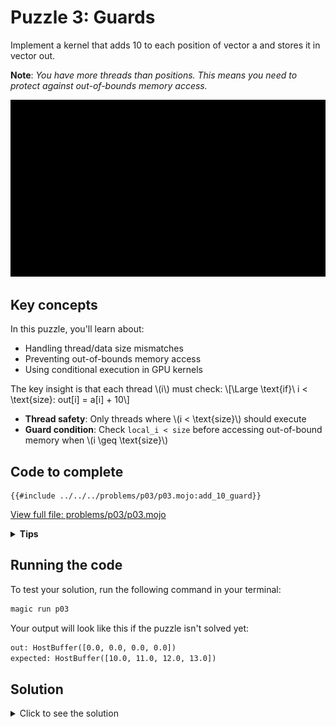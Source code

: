 # Puzzle 3: Guards

Implement a kernel that adds 10 to each position of vector a and stores it in vector out.

**Note**: _You have more threads than positions. This means you need to protect against out-of-bounds memory access._

![Guard](./media/videos/720p30/puzzle_03_viz.gif)

## Key concepts

In this puzzle, you'll learn about:
- Handling thread/data size mismatches
- Preventing out-of-bounds memory access
- Using conditional execution in GPU kernels

The key insight is that each thread \\(i\\) must check:
\\[\Large \\text{if}\\ i < \\text{size}: out[i] = a[i] + 10\\]

- **Thread safety**: Only threads where \\(i < \\text{size}\\) should execute
- **Guard condition**: Check `local_i < size` before accessing out-of-bound memory when \\(i \geq \\text{size}\\)

## Code to complete

```mojo
{{#include ../../../problems/p03/p03.mojo:add_10_guard}}
```
<a href="{{#include ../_includes/repo_url.md}}/blob/main/problems/p03/p03.mojo" class="filename">View full file: problems/p03/p03.mojo</a>

<details>
<summary><strong>Tips</strong></summary>

<div class="solution-tips">

1. Store `thread_idx.x` in `local_i`
2. Add guard: `if local_i < size`
3. Inside guard: `out[local_i] = a[local_i] + 10.0`
</div>
</details>

## Running the code

To test your solution, run the following command in your terminal:

```bash
magic run p03
```

Your output will look like this if the puzzle isn't solved yet:
```txt
out: HostBuffer([0.0, 0.0, 0.0, 0.0])
expected: HostBuffer([10.0, 11.0, 12.0, 13.0])
```

## Solution

<details>
<summary>Click to see the solution</summary>

```mojo
{{#include ../../../solutions/p03/p03.mojo:add_10_guard_solution}}
```

<div class="solution-explanation">

This solution:
- Gets thread index with `local_i = thread_idx.x`
- Guards against out-of-bounds access with `if local_i < size`
- Inside guard: adds 10 to input value
</div>
</details>
